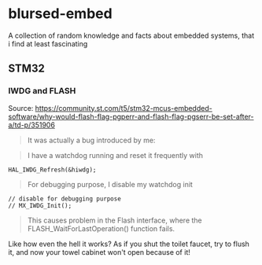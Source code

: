 # blursed-embed
A collection of random knowledge and facts about embedded systems, that i find at least fascinating

## STM32
### IWDG and FLASH
 Source: https://community.st.com/t5/stm32-mcus-embedded-software/why-would-flash-flag-pgperr-and-flash-flag-pgserr-be-set-after-a/td-p/351906

> It was actually a bug introduced by me:

> I have a watchdog running and reset it frequently with
```
HAL_IWDG_Refresh(&hiwdg);
```
> For debugging purpose, I disable my watchdog init
```
// disable for debugging purpose
// MX_IWDG_Init();
```
> This causes problem in the Flash interface, where the FLASH_WaitForLastOperation() function fails.

Like how even the hell it works? As if you shut the toilet faucet, try to flush it, and now your towel cabinet won't open because of it!